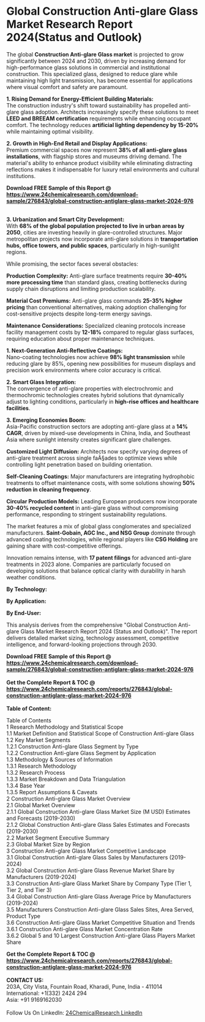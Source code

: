 <h1>Global Construction Anti-glare Glass Market Research Report 2024(Status and Outlook)</h1><p>The global <strong>Construction Anti-glare Glass market</strong> is projected to grow significantly between 2024 and 2030, driven by increasing demand for high-performance glass solutions in commercial and institutional construction. This specialized glass, designed to reduce glare while maintaining high light transmission, has become essential for applications where visual comfort and safety are paramount.</p><p><strong>1. Rising Demand for Energy-Efficient Building Materials:</strong><br>
The construction industry's shift toward sustainability has propelled anti-glare glass adoption. Architects increasingly specify these solutions to meet <strong>LEED and BREEAM certification</strong> requirements while enhancing occupant comfort. The technology reduces <strong>artificial lighting dependency by 15-20%</strong> while maintaining optimal visibility.</p><p><strong>2. Growth in High-End Retail and Display Applications:</strong><br>
Premium commercial spaces now represent <strong>38% of all anti-glare glass installations</strong>, with flagship stores and museums driving demand. The material's ability to enhance product visibility while eliminating distracting reflections makes it indispensable for luxury retail environments and cultural institutions.</p><div><b>Download FREE Sample of this Report @ 
            <a href="https://www.24chemicalresearch.com/download-sample/276843/global-construction-antiglare-glass-market-2024-976">
            https://www.24chemicalresearch.com/download-sample/276843/global-construction-antiglare-glass-market-2024-976</a></b></div><br><p><strong>3. Urbanization and Smart City Development:</strong><br>
With <strong>68% of the global population projected to live in urban areas by 2050</strong>, cities are investing heavily in glare-controlled structures. Major metropolitan projects now incorporate anti-glare solutions in <strong>transportation hubs, office towers, and public spaces</strong>, particularly in high-sunlight regions.</p><p>While promising, the sector faces several obstacles:</p><p><strong>Production Complexity:</strong> Anti-glare surface treatments require <strong>30-40% more processing time</strong> than standard glass, creating bottlenecks during supply chain disruptions and limiting production scalability.</p><p><strong>Material Cost Premiums:</strong> Anti-glare glass commands <strong>25-35% higher pricing</strong> than conventional alternatives, making adoption challenging for cost-sensitive projects despite long-term energy savings.</p><p><strong>Maintenance Considerations:</strong> Specialized cleaning protocols increase facility management costs by <strong>12-18%</strong> compared to regular glass surfaces, requiring education about proper maintenance techniques.</p><p><strong>1. Next-Generation Anti-Reflective Coatings:</strong><br>
Nano-coating technologies now achieve <strong>98% light transmission</strong> while reducing glare by 85%, opening new possibilities for museum displays and precision work environments where color accuracy is critical.</p><p><strong>2. Smart Glass Integration:</strong><br>
The convergence of anti-glare properties with electrochromic and thermochromic technologies creates hybrid solutions that dynamically adjust to lighting conditions, particularly in <strong>high-rise offices and healthcare facilities</strong>.</p><p><strong>3. Emerging Economies Boom:</strong><br>
Asia-Pacific construction sectors are adopting anti-glare glass at a <strong>14% CAGR</strong>, driven by mixed-use developments in China, India, and Southeast Asia where sunlight intensity creates significant glare challenges.</p><p><strong>Customized Light Diffusion:</strong> Architects now specify varying degrees of anti-glare treatment across single faÃ§ades to optimize views while controlling light penetration based on building orientation.</p><p><strong>Self-Cleaning Coatings:</strong> Major manufacturers are integrating hydrophobic treatments to offset maintenance costs, with some solutions showing <strong>50% reduction in cleaning frequency</strong>.</p><p><strong>Circular Production Models:</strong> Leading European producers now incorporate <strong>30-40% recycled content</strong> in anti-glare glass without compromising performance, responding to stringent sustainability regulations.</p><p>The market features a mix of global glass conglomerates and specialized manufacturers. <strong>Saint-Gobain, AGC Inc., and NSG Group</strong> dominate through advanced coating technologies, while regional players like <strong>CSG Holding</strong> are gaining share with cost-competitive offerings.</p><p>Innovation remains intense, with <strong>17 patent filings</strong> for advanced anti-glare treatments in 2023 alone. Companies are particularly focused on developing solutions that balance optical clarity with durability in harsh weather conditions.</p><p><strong>By Technology:</strong></p><p><strong>By Application:</strong></p><p><strong>By End-User:</strong></p><p>This analysis derives from the comprehensive "Global Construction Anti-glare Glass Market Research Report 2024 (Status and Outlook)". The report delivers detailed market sizing, technology assessment, competitive intelligence, and forward-looking projections through 2030.</p><div><b>Download FREE Sample of this Report @ 
            <a href="https://www.24chemicalresearch.com/download-sample/276843/global-construction-antiglare-glass-market-2024-976">
            https://www.24chemicalresearch.com/download-sample/276843/global-construction-antiglare-glass-market-2024-976</a></b></div><br><div><b>Get the Complete Report & TOC @ 
            <a href="https://www.24chemicalresearch.com/reports/276843/global-construction-antiglare-glass-market-2024-976">
            https://www.24chemicalresearch.com/reports/276843/global-construction-antiglare-glass-market-2024-976</a></b></div><br>
            <b>Table of Content:</b><p>Table of Contents<br />
1 Research Methodology and Statistical Scope<br />
1.1 Market Definition and Statistical Scope of Construction Anti-glare Glass<br />
1.2 Key Market Segments<br />
1.2.1 Construction Anti-glare Glass Segment by Type<br />
1.2.2 Construction Anti-glare Glass Segment by Application<br />
1.3 Methodology & Sources of Information<br />
1.3.1 Research Methodology<br />
1.3.2 Research Process<br />
1.3.3 Market Breakdown and Data Triangulation<br />
1.3.4 Base Year<br />
1.3.5 Report Assumptions & Caveats<br />
2 Construction Anti-glare Glass Market Overview<br />
2.1 Global Market Overview<br />
2.1.1 Global Construction Anti-glare Glass Market Size (M USD) Estimates and Forecasts (2019-2030)<br />
2.1.2 Global Construction Anti-glare Glass Sales Estimates and Forecasts (2019-2030)<br />
2.2 Market Segment Executive Summary<br />
2.3 Global Market Size by Region<br />
3 Construction Anti-glare Glass Market Competitive Landscape<br />
3.1 Global Construction Anti-glare Glass Sales by Manufacturers (2019-2024)<br />
3.2 Global Construction Anti-glare Glass Revenue Market Share by Manufacturers (2019-2024)<br />
3.3 Construction Anti-glare Glass Market Share by Company Type (Tier 1, Tier 2, and Tier 3)<br />
3.4 Global Construction Anti-glare Glass Average Price by Manufacturers (2019-2024)<br />
3.5 Manufacturers Construction Anti-glare Glass Sales Sites, Area Served, Product Type<br />
3.6 Construction Anti-glare Glass Market Competitive Situation and Trends<br />
3.6.1 Construction Anti-glare Glass Market Concentration Rate<br />
3.6.2 Global 5 and 10 Largest Construction Anti-glare Glass Players Market Share </p><div><b>Get the Complete Report & TOC @ 
            <a href="https://www.24chemicalresearch.com/reports/276843/global-construction-antiglare-glass-market-2024-976">
            https://www.24chemicalresearch.com/reports/276843/global-construction-antiglare-glass-market-2024-976</a></b></div><br><b>CONTACT US:</b><br>
            203A, City Vista, Fountain Road, Kharadi, Pune, India - 411014<br>
            International: +1(332) 2424 294<br>
            Asia: +91 9169162030 <br><br>
            Follow Us On LinkedIn: <a href="https://www.linkedin.com/company/24chemicalresearch/">24ChemicalResearch LinkedIn</a>